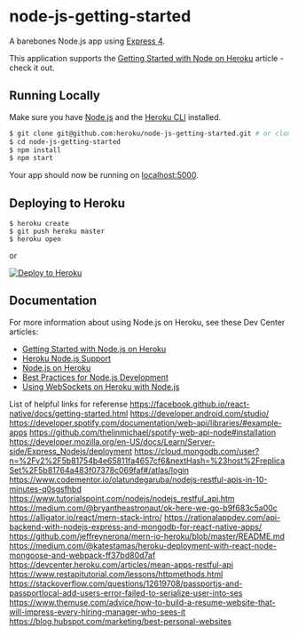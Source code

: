 # node-js-getting-started

A barebones Node.js app using [Express 4](http://expressjs.com/).

This application supports the [Getting Started with Node on Heroku](https://devcenter.heroku.com/articles/getting-started-with-nodejs) article - check it out.

## Running Locally

Make sure you have [Node.js](http://nodejs.org/) and the [Heroku CLI](https://cli.heroku.com/) installed.

```sh
$ git clone git@github.com:heroku/node-js-getting-started.git # or clone your own fork
$ cd node-js-getting-started
$ npm install
$ npm start
```

Your app should now be running on [localhost:5000](http://localhost:5000/).

## Deploying to Heroku

```
$ heroku create
$ git push heroku master
$ heroku open
```
or

[![Deploy to Heroku](https://www.herokucdn.com/deploy/button.png)](https://heroku.com/deploy)

## Documentation

For more information about using Node.js on Heroku, see these Dev Center articles:

- [Getting Started with Node.js on Heroku](https://devcenter.heroku.com/articles/getting-started-with-nodejs)
- [Heroku Node.js Support](https://devcenter.heroku.com/articles/nodejs-support)
- [Node.js on Heroku](https://devcenter.heroku.com/categories/nodejs)
- [Best Practices for Node.js Development](https://devcenter.heroku.com/articles/node-best-practices)
- [Using WebSockets on Heroku with Node.js](https://devcenter.heroku.com/articles/node-websockets)


List of helpful links for referense
https://facebook.github.io/react-native/docs/getting-started.html
https://developer.android.com/studio/
https://developer.spotify.com/documentation/web-api/libraries/#example-apps
https://github.com/thelinmichael/spotify-web-api-node#installation
https://developer.mozilla.org/en-US/docs/Learn/Server-side/Express_Nodejs/deployment
https://cloud.mongodb.com/user?n=%2Fv2%2F5b81754b4e65811fa4657cf6&nextHash=%23host%2FreplicaSet%2F5b81764a483f07378c069faf#/atlas/login
https://www.codementor.io/olatundegaruba/nodejs-restful-apis-in-10-minutes-q0sgsfhbd
https://www.tutorialspoint.com/nodejs/nodejs_restful_api.htm
https://medium.com/@bryantheastronaut/ok-here-we-go-b9f683c5a00c
https://alligator.io/react/mern-stack-intro/
https://rationalappdev.com/api-backend-with-nodejs-express-and-mongodb-for-react-native-apps/
https://github.com/jeffreynerona/mern-io-heroku/blob/master/README.md
https://medium.com/@katestamas/heroku-deployment-with-react-node-mongoose-and-webpack-ff37bd80d7af
https://devcenter.heroku.com/articles/mean-apps-restful-api
https://www.restapitutorial.com/lessons/httpmethods.html
https://stackoverflow.com/questions/12619708/passportjs-and-passportlocal-add-users-error-failed-to-serialize-user-into-ses
https://www.themuse.com/advice/how-to-build-a-resume-website-that-will-impress-every-hiring-manager-who-sees-it
https://blog.hubspot.com/marketing/best-personal-websites









